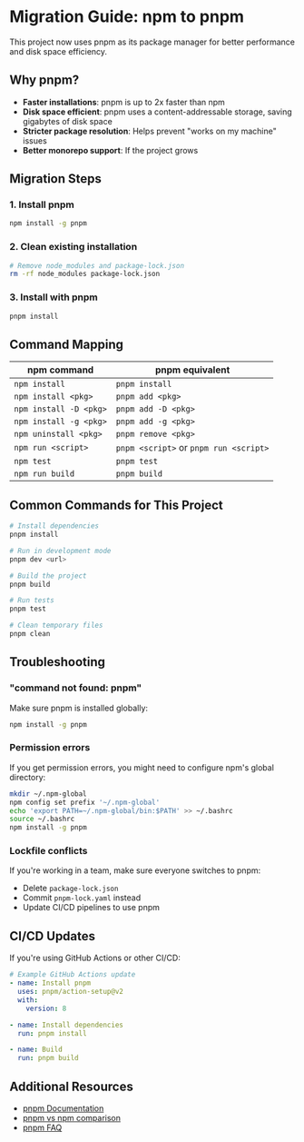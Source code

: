 # Migration Guide: npm to pnpm

This project now uses pnpm as its package manager for better performance and disk space efficiency.

## Why pnpm?

- **Faster installations**: pnpm is up to 2x faster than npm
- **Disk space efficient**: pnpm uses a content-addressable storage, saving gigabytes of disk space
- **Stricter package resolution**: Helps prevent "works on my machine" issues
- **Better monorepo support**: If the project grows

## Migration Steps

### 1. Install pnpm

```bash
npm install -g pnpm
```

### 2. Clean existing installation

```bash
# Remove node_modules and package-lock.json
rm -rf node_modules package-lock.json
```

### 3. Install with pnpm

```bash
pnpm install
```

## Command Mapping

| npm command | pnpm equivalent |
|-------------|-----------------|
| `npm install` | `pnpm install` |
| `npm install <pkg>` | `pnpm add <pkg>` |
| `npm install -D <pkg>` | `pnpm add -D <pkg>` |
| `npm install -g <pkg>` | `pnpm add -g <pkg>` |
| `npm uninstall <pkg>` | `pnpm remove <pkg>` |
| `npm run <script>` | `pnpm <script>` or `pnpm run <script>` |
| `npm test` | `pnpm test` |
| `npm run build` | `pnpm build` |

## Common Commands for This Project

```bash
# Install dependencies
pnpm install

# Run in development mode
pnpm dev <url>

# Build the project
pnpm build

# Run tests
pnpm test

# Clean temporary files
pnpm clean
```

## Troubleshooting

### "command not found: pnpm"
Make sure pnpm is installed globally:
```bash
npm install -g pnpm
```

### Permission errors
If you get permission errors, you might need to configure npm's global directory:
```bash
mkdir ~/.npm-global
npm config set prefix '~/.npm-global'
echo 'export PATH=~/.npm-global/bin:$PATH' >> ~/.bashrc
source ~/.bashrc
npm install -g pnpm
```

### Lockfile conflicts
If you're working in a team, make sure everyone switches to pnpm:
- Delete `package-lock.json`
- Commit `pnpm-lock.yaml` instead
- Update CI/CD pipelines to use pnpm

## CI/CD Updates

If you're using GitHub Actions or other CI/CD:

```yaml
# Example GitHub Actions update
- name: Install pnpm
  uses: pnpm/action-setup@v2
  with:
    version: 8

- name: Install dependencies
  run: pnpm install

- name: Build
  run: pnpm build
```

## Additional Resources

- [pnpm Documentation](https://pnpm.io/)
- [pnpm vs npm comparison](https://pnpm.io/benchmarks)
- [pnpm FAQ](https://pnpm.io/faq)